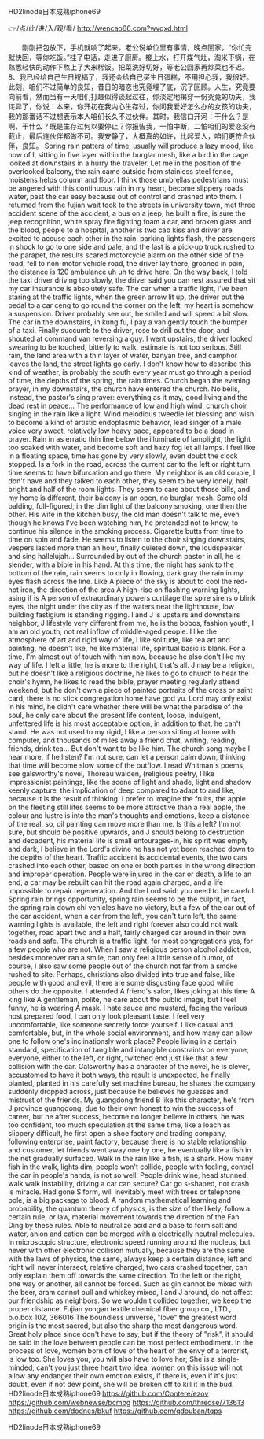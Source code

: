 
HD2linode日本成熟iphone69




👉/点/此/进/入/观/看/ http://wencao66.com?wvqxd.html




　　刚刚把包放下，手机就响了起来。老公说单位里有事情，晚点回家。“你忙完就快回，等你吃饭。”挂了电话，走进了厨房。接上水，打开煤气灶，淘米下锅，在熟悉轻快的动作下熬上了大米稀饭。把菜洗好切好，等老公回家再炒菜也不迟。
	8、我已经给自己生日祝福了，我还会给自己买生日蛋糕，不用担心我，我很好。
此刻，咱们不过简单的良知，昔日的暗恋也究竟埋了底，沉了回顾。人生，究竟要向前看，然而当有一天咱们打趣似得谈起过往，你淡定地揭穿一份究竟的功夫，我诧异了，你说：本来，你开初在我内心生存过，你问我爱好怎么办的女孩的功夫，我的那番话不过想表示本人咱们长久不过伙伴。其时，我信口开河：干什么？是啊，干什么？既是生存过何以要停止？你报告我，一怕中断，二怕咱们的爱恋没有截止，最后连伙伴都做不可。我安静了，大概真的如许，比起爱人，咱们更符合伙伴，良知。
Spring rain patters of time, usually will produce a lazy mood, like now of I, sitting in five layer within the burglar mesh, like a bird in the cage looked at downstairs in a hurry the traveler.
Let me in the position of the overlooked balcony, the rain came outside from stainless steel fence, moistens helps column and floor.
I think those umbrellas pedestrians must be angered with this continuous rain in my heart, become slippery roads, water, past the car easy because out of control and crashed into them.
I returned from the fujian wait took to the streets in university town, met three accident scene of the accident, a bus on a jeep, he built a fire, is sure the jeep recognition, white spray fire fighting foam a car, and broken glass and the blood, people to a hospital, another is two cab kiss and driver are excited to accuse each other in the rain, parking lights flash, the passengers in shock to go to one side and pale, and the last is a pick-up truck rushed to the parapet, the results scared motorcycle alarm on the other side of the road, fell to non-motor vehicle road, the driver lay there, groaned in pain, the distance is 120 ambulance uh uh to drive here.
On the way back, I told the taxi driver driving too slowly, the driver said you can rest assured that sit my car insurance is absolutely safe.
The car when a traffic light, I've been staring at the traffic lights, when the green arrow lit up, the driver put the pedal to a car ceng to go round the corner on the left, my heart is somehow a suspension.
Driver probably see out, he smiled and will speed a bit slow.
The car in the downstairs, in kung fu, I pay a van gently touch the bumper of a taxi.
Finally succumb to the driver, rose to drill out the door, and shouted at command van reversing a guy.
I went upstairs, the driver looked swearing to be touched, bitterly to walk, estimate is not too serious.
Still rain, the land area with a thin layer of water, banyan tree, and camphor leaves the land, the street lights go early.
I don't know how to describe this kind of weather, is probably the south every year must go through a period of time, the depths of the spring, the rain times.
Church began the evening prayer, in my downstairs, the church have entered the church.
No bells, instead, the pastor's sing prayer: everything as it may, good living and the dead rest in peace...
The performance of low and high wind, church choir singing in the rain like a light.
Wind melodious tweedle let blessing and wish to become a kind of artistic endoplasmic behavior, lead singer of a male voice very sweet, relatively low heavy pace, appeared to be a dead in prayer.
Rain in as erratic thin line below the illuminate of lamplight, the light too soaked with water, and become soft and hazy fog let all lamps.
I feel like in a floating space, time has gone by very slowly, even doubt the clock stopped.
Is a fork in the road, across the current car to the left or right turn, time seems to have bifurcation and go there.
My neighbor is an old couple, I don't have and they talked to each other, they seem to be very lonely, half bright and half of the room lights.
They seem to care about those bills, and my home is different, their balcony is an open, no burglar mesh.
Some old balding, full-figured, in the dim light of the balcony smoking, one then the other.
His wife in the kitchen busy, the old man doesn't talk to me, even though he knows I've been watching him, he pretended not to know, to continue his silence in the smoking process.
Cigarette butts from time to time on spin and fade.
He seems to listen to the choir singing downstairs, vespers lasted more than an hour, finally quieted down, the loudspeaker and sing hallelujah...
Surrounded by out of the church pastor in all, he is slender, with a bible in his hand.
At this time, the night has sank to the bottom of the rain, rain seems to only in flowing, dark gray the rain in my eyes flash across the line.
Like A piece of the sky is about to cool the red-hot iron, the direction of the area A high-rise on flashing warning lights, asing if is A person of extraordinary powers curtilage the spire sirens o blink eyes, the night under the city as if the waters near the lighthouse, low building fastigium is standing rigging.
I and J is upstairs and downstairs neighbor, J lifestyle very different from me, he is the bobos, fashion youth, I am an old youth, not real inflow of middle-aged people.
I like the atmosphere of art and rigid way of life, I like solitude, like tea art and painting, he doesn't like, he like material life, spiritual basic is blank.
For a time, I'm almost out of touch with him now, because he also don't like my way of life.
I left a little, he is more to the right, that's all.
J may be a religion, but he doesn't like a religious doctrine, he likes to go to church to hear the choir's hymn, he likes to read the bible, prayer meeting regularly attend weekend, but he don't own a piece of painted portraits of the cross or saint card, there is no stick congregation home have god yu.
Lord may only exist in his mind, he didn't care whether there will be what the paradise of the soul, he only care about the present life content, loose, indulgent, unfettered life is his most acceptable option, in addition to that, he can't stand.
He was not used to my rigid, I like a person sitting at home with computer, and thousands of miles away a friend chat, writing, reading, friends, drink tea...
But don't want to be like him.
The church song maybe I hear more, if he listen?
I'm not sure, can let a person calm down, thinking that time will become slow some of the outflow.
I read Whitman's poems, see galsworthy's novel, Thoreau walden, (religious poetry, I like impressionist paintings, like the scene of light and shade, light and shadow keenly capture, the implication of deep compared to adapt to and like, because it is the result of thinking.
I prefer to imagine the fruits, the apple on the fleeting still lifes seems to be more attractive than a real apple, the colour and lustre is into the man's thoughts and emotions, keep a distance of the real, so, oil painting can move more than me.
Is this a left?
I'm not sure, but should be positive upwards, and J should belong to destruction and decadent, his material life is small entourages-in, his spirit was empty and dark, I believe in the Lord's divine he has not yet been reached down to the depths of the heart.
Traffic accident is accidental events, the two cars crashed into each other, based on one or both parties in the wrong direction and improper operation.
People were injured in the car or death, a life to an end, a car may be rebuilt can hit the road again charged, and a life impossible to repair regeneration.
And the Lord said: you need to be careful.
Spring rain brings opportunity, spring rain seems to be the culprit, in fact, the spring rain down chi vehicles have no victory, but a few of the car out of the car accident, when a car from the left, you can't turn left, the same warning lights is available, the left and right forever also could not walk together, road apart two and a half, fairly charged car around in their own roads and safe.
The church is a traffic light, for most congregations yes, for a few people who are not.
When I saw a religious person alcohol addiction, besides moreover ran a smile, can only feel a little sense of humor, of course, I also saw some people out of the church not far from a smoke rushed to site.
Perhaps, christians also divided into true and false, like people with good and evil, there are some disgusting face good while others do the opposite.
I attended A friend's salon, likes joking at this time A king like A gentleman, polite, he care about the public image, but I feel funny, he is wearing A mask.
I hate sauce and mustard, facing the various host prepared food, I can only look pleasant taste.
I feel very uncomfortable, like someone secretly force yourself.
I like casual and comfortable, but, in the whole social environment, and how many can allow one to follow one's inclinationsly work place?
People living in a certain standard, specification of tangible and intangible constraints on everyone, everyone, either to the left, or right, twitched end just like that a few collision with the car.
Galsworthy has a character of the novel, he is clever, accustomed to have it both ways, the result is unexpected, he finally planted, planted in his carefully set machine bureau, he shares the company suddenly dropped across, just because he believes he guesses and mistrust of the friends.
My guangdong friend B like this character, he's from J province guangdong, due to their own honest to win the success of career, but he after success, become no longer believe in others, he was too confident, too much speculation at the same time, like a loach as slippery difficult, he first open a shoe factory and trading company, following enterprise, paint factory, because there is no stable relationship and customer, let friends went away one by one, he eventually like a fish in the net gradually surfaced.
Walk in the rain like a fish, is a shark.
How many fish in the walk, lights dim, people won't collide, people with feeling, control the car in people's hands, is not so well.
People drink wine, head stunned, walk walk instability, driving a car can secure?
Car go s-shaped, not crash is miracle.
Had gone S form, will inevitably meet with trees or telephone pole, is a big package to blood.
A random mathematical learning and probability, the quantum theory of physics, is the size of the likely, follow a certain rule, or law, material movement towards the direction of the Fan Ding by these rules.
Able to neutralize acid and a base to form salt and water, anion and cation can be merged with a electrically neutral molecules.
In microscopic structure, electronic speed running around the nucleus, but never with other electronic collision mutually, because they are the same with the laws of physics, the same, always keep a certain distance, left and right will never intersect, relative charged, two cars crashed together, can only explain them off towards the same direction.
To the left or the right, one way or another, all cannot be forced.
Such as gin cannot be mixed with the beer, aram cannot pull and whiskey mixed, I and J around, do not affect our friendship as neighbors.
So we wouldn't collided together, we keep the proper distance.
Fujian yongan textile chemical fiber group co., LTD., p.o.box 102, 366016
The boundless universe, "love" the greatest word origin is the most sacred, but also the sharp the most dangerous word.
Great holy place since don't have to say, but if the theory of "risk", it should be said in the love between people can be most perfect embodiment.
In the process of love, women born of love of the heart of the envy of a terrorist, is low too.
She loves you, you will also have to love her;
She is a single-minded, can't you just three heart two idea, women on this issue will not allow any endanger their own emotion exists, if there is, even if it's just doubt, even if not dew point, she will be broken off to kill it in the bud.
HD2linode日本成熟iphone69 https://github.com/Contere/ezov
https://github.com/webnewse/bcmbg
https://github.com/thredse/713613
https://github.com/dodnes/bkuf
https://github.com/qdouban/tqps





HD2linode日本成熟iphone69
